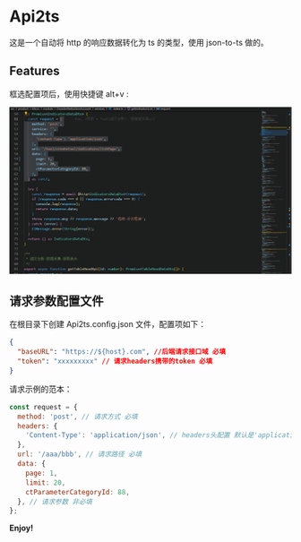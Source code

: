 # Api2ts

这是一个自动将 http 的响应数据转化为 ts 的类型，使用 json-to-ts 做的。

## Features

框选配置项后，使用快捷键 alt+v :

![useExample](./images/use.gif)

## 请求参数配置文件

在根目录下创建 Api2ts.config.json 文件，配置项如下：

```json
{
  "baseURL": "https://${host}.com", //后端请求接口域 必填
  "token": "xxxxxxxxx" // 请求headers携带的token 必填
}
```

请求示例的范本：

```js
const request = {
  method: 'post', // 请求方式 必填
  headers: {
    'Content-Type': 'application/json', // headers头配置 默认是'application/json' 非必填
  },
  url: '/aaa/bbb', // 请求路径 必填
  data: {
    page: 1,
    limit: 20,
    ctParameterCategoryId: 88,
  }, // 请求参数 非必填
};
```

**Enjoy!**
